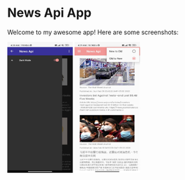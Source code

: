 # News Api App

Welcome to my awesome app! Here are some screenshots:

<img src="https://github.com/Akash-27022002/NewsApi/blob/master/images/image_darkmode.jpg" alt="Dark Mode Screenshot" width="150px" height="300px" />
<img src="images/sorting_in_app_for_articles.jpg" alt="Sorting According to Data" width="150px" height="300px" />